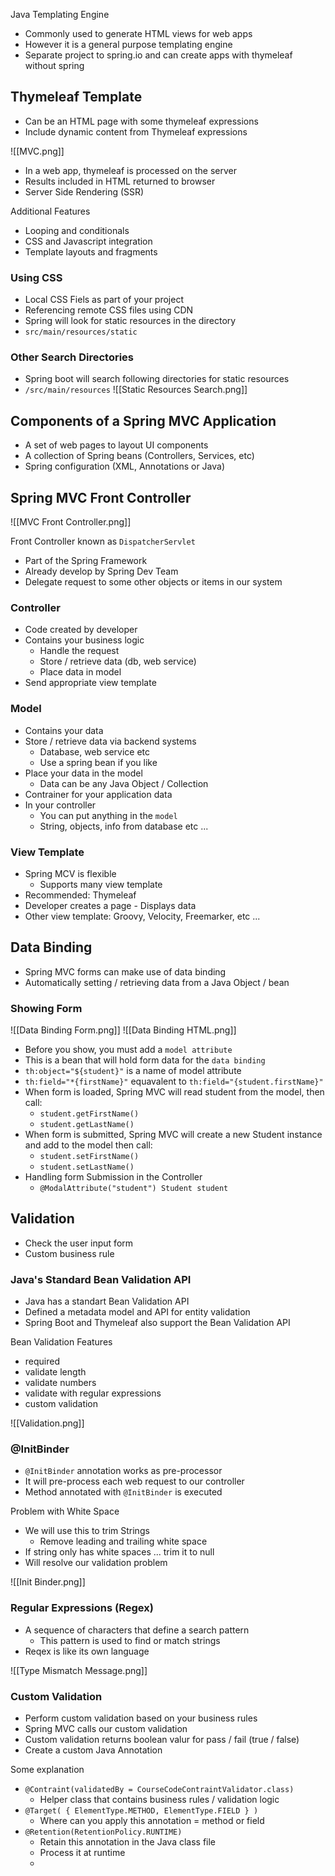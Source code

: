 Java Templating Engine

- Commonly used to generate HTML views for web apps
- However it is a general purpose templating engine
- Separate project to spring.io and can create apps with thymeleaf without spring

## Thymeleaf Template
- Can be an HTML page with some thymeleaf expressions
- Include dynamic content from Thymeleaf expressions

![[MVC.png]]
- In a web app, thymeleaf is processed on the server
- Results included in HTML returned to browser
- Server Side Rendering (SSR)

Additional Features
- Looping and conditionals
- CSS and Javascript integration
- Template layouts and fragments

### Using CSS
- Local CSS Fiels as part of your project
- Referencing remote CSS files using CDN
- Spring will look for static resources in the directory
- `src/main/resources/static`

### Other Search Directories
- Spring boot will search following directories for static resources
- `/src/main/resources`
![[Static Resources Search.png]]

## Components of a Spring MVC Application
- A set of web pages to layout UI components
- A collection of Spring beans (Controllers, Services, etc)
- Spring configuration (XML, Annotations or Java)

## Spring MVC Front Controller

![[MVC Front Controller.png]]

Front Controller known as `DispatcherServlet`
- Part of the Spring Framework
- Already develop by Spring Dev Team
- Delegate request to some other objects or items in our system

### Controller
- Code created by developer
- Contains your business logic
	- Handle the request
	- Store / retrieve data (db, web service)
	- Place data in model
- Send appropriate view template

### Model
- Contains your data
- Store / retrieve data via backend systems
	- Database, web service etc
	- Use a spring bean if you like
- Place your data in the model
	- Data can be any Java Object / Collection
- Contrainer for your application data
- In your controller
	- You can put anything in the `model`
	- String, objects, info from database etc ...

### View Template
- Spring MCV is flexible
	- Supports many view template
- Recommended: Thymeleaf
- Developer creates a page
		- Displays data
- Other view template: Groovy, Velocity, Freemarker, etc ...

## Data Binding
- Spring MVC forms can make use of data binding
- Automatically setting / retrieving data from a Java Object / bean

### Showing Form
![[Data Binding Form.png]]
![[Data Binding HTML.png]]

- Before you show, you must add a `model attribute`
- This is a bean that will hold form data for the `data binding`
- `th:object="${student}"` is a name of model attribute
- `th:field="*{firstName}"` equavalent to `th:field="{student.firstName}"`
- When form is loaded, Spring MVC will read student from the model, then call:
	- `student.getFirstName()`
	- `student.getLastName()`
- When form is submitted, Spring MVC will create a new Student instance and add to the model then call:
	- `student.setFirstName()`
	- `student.setLastName()`
- Handling form Submission in the Controller
	- `@ModalAttribute("student") Student student`

## Validation
- Check the user input form
- Custom business rule

### Java's Standard Bean Validation API
- Java has a standart Bean Validation API
- Defined a metadata model and API for entity validation
- Spring Boot and Thymeleaf also support the Bean Validation API

Bean Validation Features
- required
- validate length
- validate numbers
- validate with regular expressions
- custom validation

![[Validation.png]]

### @InitBinder
- `@InitBinder` annotation works as pre-processor
- It will pre-process each web request to our controller
- Method annotated with `@InitBinder` is executed

Problem with White Space
- We will use this to trim Strings
	- Remove leading and trailing white space
- If string only has white spaces ... trim it to null
- Will resolve our validation problem

![[Init Binder.png]]

### Regular Expressions (Regex)
- A sequence of characters that define a search pattern
	- This pattern is used to find or match strings
- Reqex is like its own language

![[Type Mismatch Message.png]]

### Custom Validation
- Perform custom validation based on your business rules
- Spring MVC calls our custom validation
- Custom validation returns boolean valur for pass / fail (true / false)
- Create a custom Java Annotation

Some explanation
- `@Contraint(validatedBy = CourseCodeContraintValidator.class)`
	- Helper class that contains business rules / validation logic
- `@Target( { ElementType.METHOD, ElementType.FIELD } )`
	- Where can you apply this annotation = method or field
- `@Retention(RetentionPolicy.RUNTIME)`
	- Retain this annotation in the Java class file
	- Process it at runtime
	- 